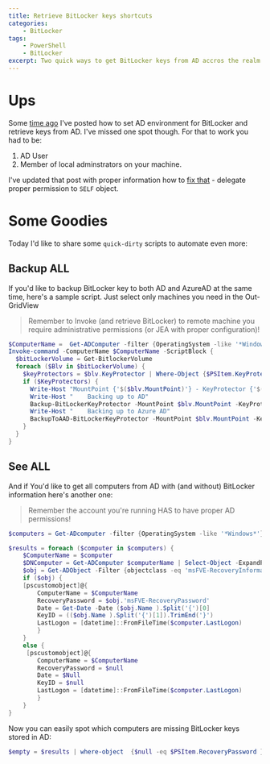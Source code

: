 ```yaml
---
title: Retrieve BitLocker keys shortcuts
categories:
    - BitLocker
tags:
    - PowerShell
    - BitLocker
excerpt: Two quick ways to get BitLocker keys from AD accros the realm
---
```


# Ups
Some [time ago](https://www.mczerniawski.pl/bitlocker/retrieve-bitlocker-recovery-key) I've posted how to set AD environment for BitLocker and retrieve keys from AD. I've missed one spot though. For that to work you had to be:

1. AD User
2. Member of local adminstrators on your machine.

I've updated that post with proper information how to [fix that](https://www.mczerniawski.pl/bitlocker/retrieve-bitlocker-recovery-key/#update-2019-04-23) - delegate proper permission to `SELF` object.

# Some Goodies

Today I'd like to share some `quick-dirty` scripts to automate even more:

## Backup ALL

If you'd like to backup BitLocker key to both AD and AzureAD at the same time, here's a sample script. Just select only machines you need in the Out-GridView

> Remember to Invoke (and retrieve BitLocker) to remote machine you require administrative permissions (or JEA with proper configuration)!

```powershell
$ComputerName =  Get-ADComputer -filter {OperatingSystem -like '*Windows*'} | Out-GridView -PassThru
Invoke-command -ComputerName $ComputerName -ScriptBlock {
  $bitLockerVolume = Get-BitlockerVolume
  foreach ($Blv in $bitLockerVolume) {
    $keyProtectors = $blv.KeyProtector | Where-Object {$PSItem.KeyProtectorType -eq 'RecoveryPassword'}
    if ($KeyProtectors) {
      Write-Host "MountPoint {'$($blv.MountPoint)'} - KeyProtector {'$($keyProtectors.KeyProtectorID)'}"
      Write-Host "    Backing up to AD"
      Backup-BitLockerKeyProtector -MountPoint $blv.MountPoint -KeyProtectorId $keyProtectors.KeyProtectorID
      Write-Host "    Backing up to Azure AD"
      BackupToAAD-BitLockerKeyProtector -MountPoint $blv.MountPoint -KeyProtectorId $keyProtectors.KeyProtectorID
    }
  }
}
```

## See ALL

And if You'd like to get all computers from AD with (and without) BitLocker information here's another one:

> Remember the account you're running HAS to have proper AD permissions!

```powershell
$computers = Get-ADcomputer -filter {OperatingSystem -like '*Windows*'} -Properties OperatingSystem,LastLogon

$results = foreach ($computer in $computers) {
    $ComputerName = $computer
    $DNComputer = Get-ADComputer $computerName | Select-Object -ExpandProperty DistinguishedName
    $obj = Get-ADObject -Filter {objectclass -eq 'msFVE-RecoveryInformation'} -SearchBase $DNComputer -Properties 'msFVE-RecoveryPassword' | Select-Object Name,msFVE-RecoveryPassword
    if ($obj) {
    [pscustomobject]@{
        ComputerName = $ComputerName
        RecoveryPassword = $obj.'msFVE-RecoveryPassword'
        Date = Get-Date -Date ($obj.Name ).Split('{')[0]
        KeyID = (($obj.Name ).Split('{')[1]).TrimEnd('}')
        LastLogon = [datetime]::FromFileTime($computer.LastLogon)
        }
    }
    else {
     [pscustomobject]@{
        ComputerName = $ComputerName
        RecoveryPassword = $null
        Date = $Null
        KeyID = $null
        LastLogon = [datetime]::FromFileTime($computer.LastLogon)
        }
    }
}
```

Now you can easily spot which computers are missing BitLocker keys stored in AD:

```powershell
$empty = $results | where-object  {$null -eq $PSItem.RecoveryPassword }
```